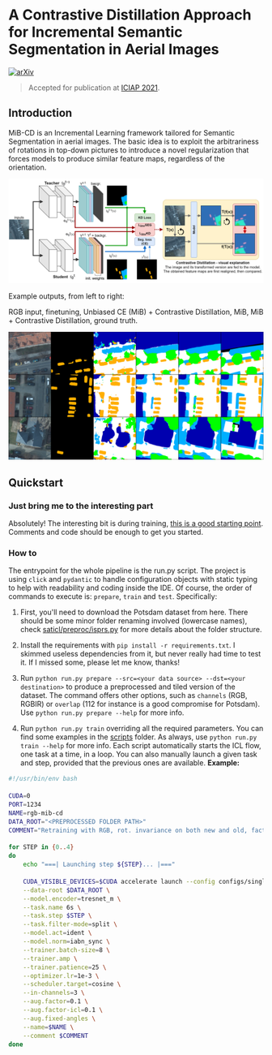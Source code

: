 # A Contrastive Distillation Approach for Incremental Semantic Segmentation in Aerial Images

[![arXiv](https://img.shields.io/badge/arXiv-2112.03814-b31b1b.svg)](https://arxiv.org/abs/2112.03814)

> Accepted for publication at [ICIAP 2021](https://www.iciap2021.org/).

## Introduction
MiB-CD is an Incremental Learning framework tailored for Semantic Segmentation in aerial images.
The basic idea is to exploit the arbitrariness of rotations in top-down pictures to introduce a novel regularization that forces models to produce similar feature maps, regardless of the orientation.

![Architecture](docs/architecture_schema.png)

Example outputs, from left to right: 

RGB input, finetuning, Unbiased CE (MiB) + Contrastive Distillation, MiB, MiB + Contrastive Distillation, ground truth.

![Examples](docs/examples.png)

## Quickstart

### Just bring me to the interesting part
Absolutely! The interesting bit is during training, [this is a good starting point](https://github.com/edornd/contrastive-distillation/blob/main/saticl/trainer/invariance.py#L86). Comments and code should be enough to get you started.

### How to
The entrypoint for the whole pipeline is the run.py script. The project is using `click` and `pydantic` to handle configuration objects with static typing to help with readability and coding inside the IDE.
Of course, the order of commands to execute is: `prepare`, `train` and `test`. Specifically:

1. First, you'll need to download the Potsdam dataset from here. There should be some minor folder renaming involved (lowercase names), check [saticl/preproc/isprs.py](https://github.com/edornd/contrastive-distillation/blob/main/saticl/preproc/isprs.py) for more details about the folder structure.

2. Install the requirements with `pip install -r requirements.txt`. I skimmed useless dependencies from it, but never really had time to test it. If I missed some, please let me know, thanks!

2. Run `python run.py prepare --src=<your data source> --dst=<your destination>` to produce a preprocessed and tiled version of the dataset. The command offers other options, such as `channels` (RGB, RGBIR) or `overlap` (112 for instance is a good compromise for Potsdam).
Use `python run.py prepare --help` for more info.

3. Run `python run.py train` overriding all the required parameters. You can find some examples in the [scripts](https://github.com/edornd/contrastive-distillation/tree/main/scripts) folder.
As always, use `python run.py train --help` for more info.
Each script automatically starts the ICL flow, one task at a time, in a loop. You can also manually launch a given task and step, provided that the previous ones are available.
**Example:**
```bash
#!/usr/bin/env bash

CUDA=0
PORT=1234
NAME=rgb-mib-cd
DATA_ROOT="<PREPROCESSED FOLDER PATH>"
COMMENT="Retraining with RGB, rot. invariance on both new and old, factor 0.1, flip+rot90"

for STEP in {0..4}
do
    echo "===| Launching step ${STEP}... |==="

    CUDA_VISIBLE_DEVICES=$CUDA accelerate launch --config configs/single-gpu.json --main_process_port $PORT run.py train \
    --data-root $DATA_ROOT \
    --model.encoder=tresnet_m \
    --task.name 6s \
    --task.step $STEP \
    --task.filter-mode=split \
    --model.act=ident \
    --model.norm=iabn_sync \
    --trainer.batch-size=8 \
    --trainer.amp \
    --trainer.patience=25 \
    --optimizer.lr=1e-3 \
    --scheduler.target=cosine \
    --in-channels=3 \
    --aug.factor=0.1 \
    --aug.factor-icl=0.1 \
    --aug.fixed-angles \
    --name=$NAME \
    --comment $COMMENT
done
```
